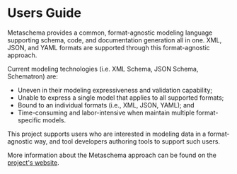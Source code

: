 # Users Guide

Metaschema provides a common, format-agnostic modeling language supporting schema, code, and documentation generation all in one. XML, JSON, and YAML formats are supported through this format-agnostic approach.

Current modeling technologies (i.e. XML Schema, JSON Schema, Schematron) are:

- Uneven in their modeling expressiveness and validation capability;
- Unable to express a single model that applies to all supported formats;
- Bound to an individual formats (i.e., XML, JSON, YAML); and
- Time-consuming and labor-intensive when maintain multiple format-specific models.

This project supports users who are interested in modeling data in a format-agnostic way, and tool developers authoring tools to support such users.

More information about the Metaschema approach can be found on the [project's website](https://pages.nist.gov/metaschema/).
